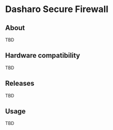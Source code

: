 # Dasharo Secure Firewall

## About

TBD

## Hardware compatibility

TBD

## Releases

TBD

## Usage

TBD
